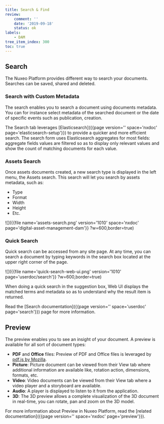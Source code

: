 ```yaml
---
title: Search & Find
review:
    comment: ''
    date: '2019-09-18'
    status: ok
labels:
    - DAM
tree_item_index: 300
toc: true
---
```


## Search

The Nuxeo Platform provides different way to search your documents. Searches can be saved, shared and deleted.

### Search with Custom Metadata

The search enables you to search a document using documents metadata. You can for instance select metadata of the searched document or the date of specific events such as publication, creation.

The Search tab leverages [Elasticsearch]({{page version='' space='nxdoc' page='elasticsearch-setup'}}) to provide a quicker and more efficient search. The search form uses Elasticsearch aggregates for most fields: aggregate fields values are filtered so as to display only relevant values and show the count of matching documents for each value.

### Assets Search

Once assets documents created, a new search type is displayed in the left menu, the Assets search. This search will let you search by assets metadata, such as:
- Type
- Format
- Width
- Height
- Etc.

![]({{file name='assets-search.png' version='1010' space='nxdoc' page='digital-asset-management-dam'}} ?w=600,border=true)


### Quick Search

Quick search can be accessed from any site page. At any time, you can search a document by typing keywords in the search box located at the upper right corner of the page.

![]({{file name='quick-search-web-ui.png' version='1010' page='userdoc/search'}} ?w=600,border=true)

When doing a quick search in the suggestion box, Web UI displays the matched terms and metadata so as to understand why the result item is returned.

Read the [Search documentation]({{page version='' space='userdoc' page='search'}}) page for more information.

## Preview

The preview enables you to see an insight of your document. A preview is available for all sort of document types:
- **PDF** and **Office** files: Preview of PDF and Office files is leveraged by [pdf.js by Mozilla](https://mozilla.github.io/pdf.js/).
- **Picture**: Picture document can be viewed from their View tab where additional information are available like, rotation action, dimensions, formats, etc.
- **Video**: Video documents can be viewed from their View tab where a video player and a storyboard are available.
- **Audio**: A player is displayed to listen to it from the application.
- **3D**: The 3D preview allows a complete visualization of the 3D document in real-time, you can rotate, pan and zoom on the 3D model.


For more information about Preview in Nuxeo Platform, read the [related documentation]({{page version='' space='nxdoc' page='preview'}}).
